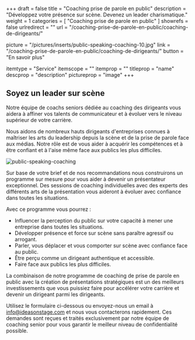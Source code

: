 +++
draft 		= false
title 		= "Coaching prise de parole en public"
description	= "Développez votre présence sur scène. Devenez un leader charismatique."
weight		= 1
categories	= [ "Coaching prise de parole en public" ]
showrefs	= false
urlredirect	= ""
url 		= "/coaching-prise-de-parole-en-public/coaching-de-dirigeants/"

picture		= "/pictures/inserts/public-speaking-coaching-10.jpg"
link			= "/coaching-prise-de-parole-en-public/coaching-de-dirigeants/"
button		= "En savoir plus"

itemtype		= "Service"
itemscope		= ""
itemprop		= ""
titleprop		= "name"
descprop		= "description"
pictureprop		= "image"
+++

## Soyez un leader sur scène

Notre équipe de coachs seniors dédiée au coaching des dirigeants vous aidera à affiner vos talents de communicateur et à évoluer vers le niveau supérieur de votre carrière.

Nous aidons de nombreux hauts dirigeants d'entreprises connues à maîtriser les arts du leadership depuis la scène et de la prise de parole face aux médias. Notre rôle est de vous aider à acquérir les compétences et à être confiant et à l'aise même face aux publics les plus difficiles.

![public-speaking-coaching][pic1] 

Sur base de votre brief et de nos recommandations nous construirons un programme sur mesure pour vous aider à devenir un présentateur exceptionnel. Des sessions de coaching individuelles avec des experts des différents arts de la présentation vous aideront à évoluer avec confiance dans toutes les situations.

Avec ce programme vous pourrez :

* Influencer la perception du public sur votre capacité à mener une entreprise dans toutes les situations.
* Développer présence et force sur scène sans paraître agressif ou arrogant.
* Parler, vous déplacer et vous comporter sur scène avec confiance face au public.
* Être perçu comme un dirigeant authentique et accessible.
* Faire face aux publics les plus difficiles.

La combinaison de notre programme de coaching de prise de parole en public avec la création de présentations stratégiques est un des meilleurs investissements que vous puissiez faire pour accélérer votre carrière et devenir un dirigeant parmi les dirigeants.

Utilisez le formulaire ci-dessous ou envoyez-nous un email à info@ideasonstage.com et nous vous contacterons rapidement. Ces demandes sont reçues et traités exclusivement par notre équipe de coaching senior pour vous garantir le meilleur niveau de confidentialité possible.

[pic1]: /pictures/public-speaking-coaching/public-speaking-coaching/public-speaking-coaching.jpg